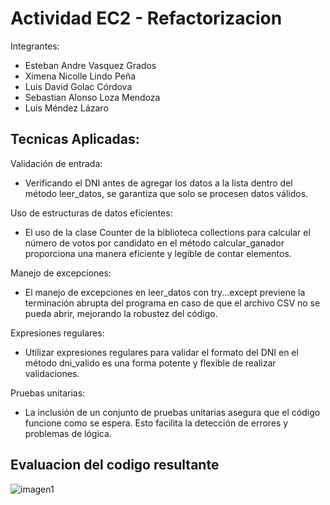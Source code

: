 # Actividad EC2 - Refactorizacion

Integrantes:
- Esteban Andre Vasquez Grados
- Ximena Nicolle Lindo Peña
- Luis David Golac Córdova
- Sebastian Alonso Loza Mendoza
- Luis Méndez Lázaro

## Tecnicas Aplicadas:

Validación de entrada:

- Verificando el DNI antes de agregar los datos a la lista dentro del método leer_datos, se garantiza que solo se procesen datos válidos.

Uso de estructuras de datos eficientes:

- El uso de la clase Counter de la biblioteca collections para calcular el número de votos por candidato en el método calcular_ganador proporciona una manera eficiente y legible de contar elementos.

Manejo de excepciones:

- El manejo de excepciones en leer_datos con try...except previene la terminación abrupta del programa en caso de que el archivo CSV no se pueda abrir, mejorando la robustez del código.

Expresiones regulares:

- Utilizar expresiones regulares para validar el formato del DNI en el método dni_valido es una forma potente y flexible de realizar validaciones.

Pruebas unitarias:

- La inclusión de un conjunto de pruebas unitarias asegura que el código funcione como se espera. Esto facilita la detección de errores y problemas de lógica.

## Evaluacion del codigo resultante

![imagen1](https://media.discordapp.net/attachments/1092557833070981120/1169860412737585152/image.png?ex=6556f069&is=65447b69&hm=8c4403e5cc8d95ada452134a31667e3468b5265d12ec0217c2ffc056abb8a323&=&width=2566&height=998)
